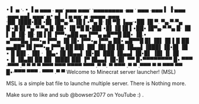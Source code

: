 • ▌ ▄ ·. ▪   ▐ ▄ ▄▄▄ . ▄▄· ▄▄▄   ▄▄▄· ·▄▄▄▄▄▄▄▄    .▄▄ · ▄▄▄ .▄▄▄   ▌ ▐·▄▄▄ .▄▄▄      ▄▄▌   ▄▄▄· ▄• ▄▌ ▐ ▄  ▄▄·  ▄ .▄▄▄▄ .▄▄▄  
·██ ▐███▪██ •█▌▐█▀▄.▀·▐█ ▌▪▀▄ █·▐█ ▀█ ▐▄▄·•██      ▐█ ▀. ▀▄.▀·▀▄ █·▪█·█▌▀▄.▀·▀▄ █·    ██•  ▐█ ▀█ █▪██▌•█▌▐█▐█ ▌▪██▪▐█▀▄.▀·▀▄ █·
▐█ ▌▐▌▐█·▐█·▐█▐▐▌▐▀▀▪▄██ ▄▄▐▀▀▄ ▄█▀▀█ ██▪  ▐█.▪    ▄▀▀▀█▄▐▀▀▪▄▐▀▀▄ ▐█▐█•▐▀▀▪▄▐▀▀▄     ██▪  ▄█▀▀█ █▌▐█▌▐█▐▐▌██ ▄▄██▀▐█▐▀▀▪▄▐▀▀▄ 
██ ██▌▐█▌▐█▌██▐█▌▐█▄▄▌▐███▌▐█•█▌▐█ ▪▐▌██▌. ▐█▌·    ▐█▄▪▐█▐█▄▄▌▐█•█▌ ███ ▐█▄▄▌▐█•█▌    ▐█▌▐▌▐█ ▪▐▌▐█▄█▌██▐█▌▐███▌██▌▐▀▐█▄▄▌▐█•█▌
▀▀  █▪▀▀▀▀▀▀▀▀ █▪ ▀▀▀ ·▀▀▀ .▀  ▀ ▀  ▀ ▀▀▀  ▀▀▀      ▀▀▀▀  ▀▀▀ .▀  ▀. ▀   ▀▀▀ .▀  ▀    .▀▀▀  ▀  ▀  ▀▀▀ ▀▀ █▪·▀▀▀ ▀▀▀ · ▀▀▀ .▀  ▀
Welcome to Minecrat server launcher! (MSL)

MSL is a simple bat file to launche multiple server.
There is Nothing more.

Make sure to like and sub @bowser2077 on YouTube :) .
